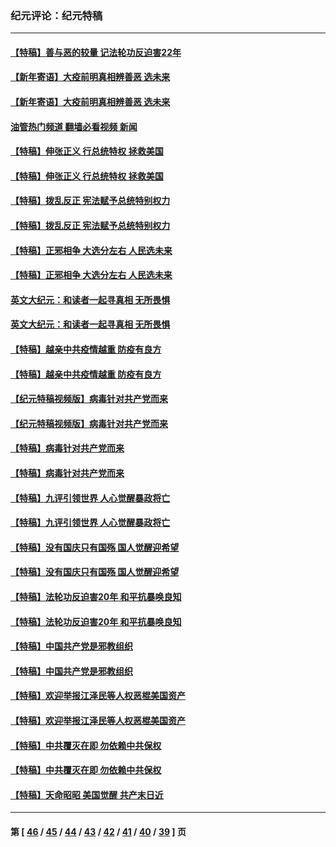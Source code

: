 ### 纪元评论：纪元特稿
---
#### [【特稿】善与恶的较量 记法轮功反迫害22年](../../pages/nsc424/n13086597.md?08190330) 
#### [【新年寄语】大疫前明真相辨善恶 选未来](../../pages/nsc424/n12660855.md?08190330) 
#### [【新年寄语】大疫前明真相辨善恶 选未来](../../pages/nsc424/n12660855.md?08190330) 
#### [油管热门频道 翻墙必看视频 新闻](ok?08190330)
#### [【特稿】伸张正义 行总统特权 拯救美国](../../pages/nsc424/n12616806.md?08190330) 
#### [【特稿】伸张正义 行总统特权 拯救美国](../../pages/nsc424/n12616806.md?08190330) 
#### [【特稿】拨乱反正 宪法赋予总统特别权力](../../pages/nsc424/n12598306.md?08190330) 
#### [【特稿】拨乱反正 宪法赋予总统特别权力](../../pages/nsc424/n12598306.md?08190330) 
#### [【特稿】正邪相争 大选分左右 人民选未来](../../pages/nsc424/n12545208.md?08190330) 
#### [【特稿】正邪相争 大选分左右 人民选未来](../../pages/nsc424/n12545208.md?08190330) 
#### [英文大纪元：和读者一起寻真相 无所畏惧](../../pages/nsc424/n12542027.md?08190330) 
#### [英文大纪元：和读者一起寻真相 无所畏惧](../../pages/nsc424/n12542027.md?08190330) 
#### [【特稿】越亲中共疫情越重 防疫有良方](../../pages/nsc424/n12042989.md?08190330) 
#### [【特稿】越亲中共疫情越重 防疫有良方](../../pages/nsc424/n12042989.md?08190330) 
#### [【纪元特稿视频版】病毒针对共产党而来](../../pages/nsc424/n11977328.md?08190330) 
#### [【纪元特稿视频版】病毒针对共产党而来](../../pages/nsc424/n11977328.md?08190330) 
#### [【特稿】病毒针对共产党而来](../../pages/nsc424/n11928818.md?08190330) 
#### [【特稿】病毒针对共产党而来](../../pages/nsc424/n11928818.md?08190330) 
#### [【特稿】九评引领世界 人心觉醒暴政将亡](../../pages/nsc424/n11660496.md?08190330) 
#### [【特稿】九评引领世界 人心觉醒暴政将亡](../../pages/nsc424/n11660496.md?08190330) 
#### [【特稿】没有国庆只有国殇 国人觉醒迎希望](../../pages/nsc424/n11549354.md?08190330) 
#### [【特稿】没有国庆只有国殇 国人觉醒迎希望](../../pages/nsc424/n11549354.md?08190330) 
#### [【特稿】法轮功反迫害20年 和平抗暴唤良知](../../pages/nsc424/n11389135.md?08190330) 
#### [【特稿】法轮功反迫害20年 和平抗暴唤良知](../../pages/nsc424/n11389135.md?08190330) 
#### [【特稿】中国共产党是邪教组织](../../pages/nsc424/n11355551.md?08190330) 
#### [【特稿】中国共产党是邪教组织](../../pages/nsc424/n11355551.md?08190330) 
#### [【特稿】欢迎举报江泽民等人权恶棍美国资产](../../pages/nsc424/n11303040.md?08190330) 
#### [【特稿】欢迎举报江泽民等人权恶棍美国资产](../../pages/nsc424/n11303040.md?08190330) 
#### [【特稿】中共覆灭在即 勿依赖中共保权](../../pages/nsc424/n11278510.md?08190330) 
#### [【特稿】中共覆灭在即 勿依赖中共保权](../../pages/nsc424/n11278510.md?08190330) 
#### [【特稿】天命昭昭 美国觉醒 共产末日近](../../pages/nsc424/n11150259.md?08190330) 

---
#### 第 [ [46](./46.md?08190330) / [45](./45.md?08190330) / [44](./44.md?08190330) / [43](./43.md?08190330) / [42](./42.md?08190330) / [41](./41.md?08190330) / [40](./40.md?08190330) / [39](./39.md?08190330) ] 页
